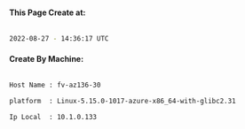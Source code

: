 
   
#### This Page Create at:

```bash

2022-08-27 - 14:36:17 UTC

```

#### Create By Machine:

```bash

Host Name : fv-az136-30

platform  : Linux-5.15.0-1017-azure-x86_64-with-glibc2.31

Ip Local  : 10.1.0.133

```


